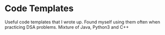 # Code Templates
Useful code templates that I wrote up. Found myself using them often when practicing DSA problems.
Mixture of Java, Python3 and C++
